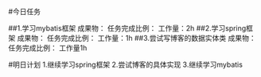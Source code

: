 #今日任务

##1.学习mybatis框架
成果物：
任务完成比例：
工作量：2h
##2.学习spring框架
成果物：
任务完成比例：
工作量：1h
##3.尝试写博客的数据实体类
成果物：
任务完成比例：
工作量1h

#明日计划
1.继续学习spring框架
2.尝试博客的具体实现
3.继续学习mybatis


